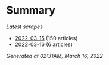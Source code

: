 # Summary
*Latest scrapes*
* [2022-03-15](https://github.com/nuuuwan/news_lk/blob/data/news_lk.2022-03-15.json) (150 articles)
* [2022-03-16](https://github.com/nuuuwan/news_lk/blob/data/news_lk.2022-03-16.json) (6 articles)

*Generated at 02:31AM, March 16, 2022*